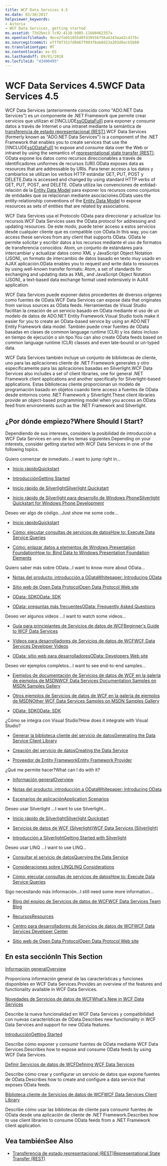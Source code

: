 ```yaml
---
title: WCF Data Services 4.5
ms.date: 03/30/2017
helpviewer_keywords:
- Astoria
- WCF Data Services, getting started
ms.assetid: 73d2bec3-7c92-4110-b905-11bb0462357a
ms.openlocfilehash: 9ece2fe051855d0fd39556f56a4343ead2c437bc
ms.sourcegitcommit: efff8f331fd9467f093f8ab8d23a203d6ecb5b60
ms.translationtype: MT
ms.contentlocale: es-ES
ms.lasthandoff: 09/01/2018
ms.locfileid: "43400495"
---
```

# <a name="wcf-data-services-45"></a><span data-ttu-id="f36ca-102">WCF Data Services 4.5</span><span class="sxs-lookup"><span data-stu-id="f36ca-102">WCF Data Services 4.5</span></span>

<span data-ttu-id="f36ca-103">WCF Data Services (anteriormente conocido como "ADO.NET Data Services") es un componente de .NET Framework que permite crear servicios que utilizan el [!INCLUDE[ssODataFull](../../../../includes/ssodatafull-md.md)] para exponer y consumir datos a través de Internet o una intranet mediante la semántica de [ transferencia de estado representacional (REST)](https://go.microsoft.com/fwlink/?LinkId=113919).</span><span class="sxs-lookup"><span data-stu-id="f36ca-103">WCF Data Services (formerly known as "ADO.NET Data Services") is a component of the .NET Framework that enables you to create services that use the [!INCLUDE[ssODataFull](../../../../includes/ssodatafull-md.md)] to expose and consume data over the Web or intranet by using the semantics of [representational state transfer (REST)](https://go.microsoft.com/fwlink/?LinkId=113919).</span></span> <span data-ttu-id="f36ca-104">OData expone los datos como recursos direccionables a través de identificadores uniformes de recursos (URI).</span><span class="sxs-lookup"><span data-stu-id="f36ca-104">OData exposes data as resources that are addressable by URIs.</span></span> <span data-ttu-id="f36ca-105">Para tener acceso a los datos y cambiarlos se utilizan los verbos HTTP estándar GET, PUT, POST y DELETE.</span><span class="sxs-lookup"><span data-stu-id="f36ca-105">Data is accessed and changed by using standard HTTP verbs of GET, PUT, POST, and DELETE.</span></span> <span data-ttu-id="f36ca-106">OData utiliza las convenciones de entidad-relación de la [Entity Data Model](../../../../docs/framework/data/adonet/entity-data-model.md) para exponer los recursos como conjuntos de entidades que se relacionan mediante asociaciones.</span><span class="sxs-lookup"><span data-stu-id="f36ca-106">OData uses the entity-relationship conventions of the [Entity Data Model](../../../../docs/framework/data/adonet/entity-data-model.md) to expose resources as sets of entities that are related by associations.</span></span>

<span data-ttu-id="f36ca-107">WCF Data Services usa el Protocolo OData para direccionar y actualizar los recursos.</span><span class="sxs-lookup"><span data-stu-id="f36ca-107">WCF Data Services uses the OData protocol for addressing and updating resources.</span></span> <span data-ttu-id="f36ca-108">De este modo, puede tener acceso a estos servicios desde cualquier cliente que es compatible con OData.</span><span class="sxs-lookup"><span data-stu-id="f36ca-108">In this way, you can access these services from any client that supports OData.</span></span> <span data-ttu-id="f36ca-109">OData le permite solicitar y escribir datos a los recursos mediante el uso de formatos de transferencia conocidos: Atom, un conjunto de estándares para intercambiar y actualizar datos como XML y JavaScript Object Notation (JSON), un formato de intercambio de datos basado en texto muy usado en AJAX aplicación.</span><span class="sxs-lookup"><span data-stu-id="f36ca-109">OData enables you to request and write data to resources by using well-known transfer formats: Atom, a set of standards for exchanging and updating data as XML, and JavaScript Object Notation (JSON), a text-based data exchange format used extensively in AJAX application.</span></span>

<span data-ttu-id="f36ca-110">WCF Data Services puede exponer datos procedentes de diversos orígenes como fuentes de OData.</span><span class="sxs-lookup"><span data-stu-id="f36ca-110">WCF Data Services can expose data that originates from various sources as OData feeds.</span></span> <span data-ttu-id="f36ca-111">Herramientas de Visual Studio facilitan la creación de un servicio basado en OData mediante el uso de un modelo de datos de ADO.NET Entity Framework.</span><span class="sxs-lookup"><span data-stu-id="f36ca-111">Visual Studio tools make it easier for you to create an OData-based service by using an ADO.NET Entity Framework data model.</span></span> <span data-ttu-id="f36ca-112">También puede crear fuentes de OData basadas en clases de common language runtime (CLR) y los datos incluso en tiempo de ejecución o sin tipo.</span><span class="sxs-lookup"><span data-stu-id="f36ca-112">You can also create OData feeds based on common language runtime (CLR) classes and even late-bound or un-typed data.</span></span>

<span data-ttu-id="f36ca-113">WCF Data Services también incluye un conjunto de bibliotecas de cliente, uno para las aplicaciones cliente de .NET Framework generales y otro específicamente para las aplicaciones basadas en Silverlight.</span><span class="sxs-lookup"><span data-stu-id="f36ca-113">WCF Data Services also includes a set of client libraries, one for general .NET Framework client applications and another specifically for Silverlight-based applications.</span></span> <span data-ttu-id="f36ca-114">Estas bibliotecas cliente proporcionan un modelo de programación basado en objetos cuando tiene acceso a fuentes de OData desde entornos como .NET Framework y Silverlight.</span><span class="sxs-lookup"><span data-stu-id="f36ca-114">These client libraries provide an object-based programming model when you access an OData feed from environments such as the .NET Framework and Silverlight.</span></span>

## <a name="where-should-i-start"></a><span data-ttu-id="f36ca-115">¿Por dónde empiezo?</span><span class="sxs-lookup"><span data-stu-id="f36ca-115">Where Should I Start?</span></span>

<span data-ttu-id="f36ca-116">Dependiendo de sus intereses, considere la posibilidad de introducción a WCF Data Services en uno de los temas siguientes.</span><span class="sxs-lookup"><span data-stu-id="f36ca-116">Depending on your interests, consider getting started with WCF Data Services in one of the following topics.</span></span>

<span data-ttu-id="f36ca-117">Quiero comenzar de inmediato…</span><span class="sxs-lookup"><span data-stu-id="f36ca-117">I want to jump right in...</span></span>

-   [<span data-ttu-id="f36ca-118">Inicio rápido</span><span class="sxs-lookup"><span data-stu-id="f36ca-118">Quickstart</span></span>](../../../../docs/framework/data/wcf/quickstart-wcf-data-services.md)

-   [<span data-ttu-id="f36ca-119">Introducción</span><span class="sxs-lookup"><span data-stu-id="f36ca-119">Getting Started</span></span>](../../../../docs/framework/data/wcf/getting-started-with-wcf-data-services.md)

-   [<span data-ttu-id="f36ca-120">Inicio rápido de Silverlight</span><span class="sxs-lookup"><span data-stu-id="f36ca-120">Silverlight Quickstart</span></span>](https://go.microsoft.com/fwlink/?LinkID=192782)

-   [<span data-ttu-id="f36ca-121">Inicio rápido de Silverlight para desarrollo de Windows Phone</span><span class="sxs-lookup"><span data-stu-id="f36ca-121">Silverlight Quickstart for Windows Phone Development</span></span>](https://go.microsoft.com/fwlink/?LinkID=214535)

<span data-ttu-id="f36ca-122">Deseo ver algo de código...</span><span class="sxs-lookup"><span data-stu-id="f36ca-122">Just show me some code...</span></span>

-   [<span data-ttu-id="f36ca-123">Inicio rápido</span><span class="sxs-lookup"><span data-stu-id="f36ca-123">Quickstart</span></span>](../../../../docs/framework/data/wcf/quickstart-wcf-data-services.md)

-   [<span data-ttu-id="f36ca-124">Cómo: ejecutar consultas de servicios de datos</span><span class="sxs-lookup"><span data-stu-id="f36ca-124">How to: Execute Data Service Queries</span></span>](../../../../docs/framework/data/wcf/how-to-execute-data-service-queries-wcf-data-services.md)

-   [<span data-ttu-id="f36ca-125">Cómo: enlazar datos a elementos de Windows Presentation Foundation</span><span class="sxs-lookup"><span data-stu-id="f36ca-125">How to: Bind Data to Windows Presentation Foundation Elements</span></span>](../../../../docs/framework/data/wcf/bind-data-to-wpf-elements-wcf-data-services.md)

<span data-ttu-id="f36ca-126">Quiero saber más sobre OData...</span><span class="sxs-lookup"><span data-stu-id="f36ca-126">I want to know more about OData...</span></span>

 -   [<span data-ttu-id="f36ca-127">Notas del producto: introducción a OData</span><span class="sxs-lookup"><span data-stu-id="f36ca-127">Whitepaper: Introducing OData</span></span>](https://go.microsoft.com/fwlink/?LinkId=220867)

-   [<span data-ttu-id="f36ca-128">Sitio web de Open Data Protocol</span><span class="sxs-lookup"><span data-stu-id="f36ca-128">Open Data Protocol Web site</span></span>](https://go.microsoft.com/fwlink/?LinkID=184554)

-   [<span data-ttu-id="f36ca-129">OData: SDK</span><span class="sxs-lookup"><span data-stu-id="f36ca-129">OData: SDK</span></span>](https://go.microsoft.com/fwlink/?LinkID=185248)

-   [<span data-ttu-id="f36ca-130">OData: preguntas más frecuentes</span><span class="sxs-lookup"><span data-stu-id="f36ca-130">OData: Frequently Asked Questions</span></span>](https://go.microsoft.com/fwlink/?LinkId=185867)

<span data-ttu-id="f36ca-131">Deseo ver algunos vídeos …</span><span class="sxs-lookup"><span data-stu-id="f36ca-131">I want to watch some videos...</span></span>

-   [<span data-ttu-id="f36ca-132">Guía para principiantes de Servicios de datos de WCF</span><span class="sxs-lookup"><span data-stu-id="f36ca-132">Beginner's Guide to WCF Data Services</span></span>](https://go.microsoft.com/fwlink/?LinkId=220864)

-   [<span data-ttu-id="f36ca-133">Vídeos para desarrolladores de Servicios de datos de WCF</span><span class="sxs-lookup"><span data-stu-id="f36ca-133">WCF Data Services Developer Videos</span></span>](https://go.microsoft.com/fwlink/?LinkId=220861)

-   [<span data-ttu-id="f36ca-134">OData: sitio web para desarrolladores</span><span class="sxs-lookup"><span data-stu-id="f36ca-134">OData: Developers Web site</span></span>](https://go.microsoft.com/fwlink/?LinkId=185866)

<span data-ttu-id="f36ca-135">Deseo ver ejemplos completos...</span><span class="sxs-lookup"><span data-stu-id="f36ca-135">I want to see end-to-end samples...</span></span>

-   [<span data-ttu-id="f36ca-136">Ejemplos de documentación de Servicios de datos de WCF en la galería de ejemplos de MSDN</span><span class="sxs-lookup"><span data-stu-id="f36ca-136">WCF Data Services Documentation Samples on MSDN Samples Gallery</span></span>](https://go.microsoft.com/fwlink/?LinkID=220865)

-   [<span data-ttu-id="f36ca-137">Otros ejemplos de Servicios de datos de WCF en la galería de ejemplos de MSDN</span><span class="sxs-lookup"><span data-stu-id="f36ca-137">Other WCF Data Services Samples on MSDN Samples Gallery</span></span>](https://go.microsoft.com/fwlink/?LinkId=220866)

-   [<span data-ttu-id="f36ca-138">OData: SDK</span><span class="sxs-lookup"><span data-stu-id="f36ca-138">OData: SDK</span></span>](https://go.microsoft.com/fwlink/?LinkID=185248)

<span data-ttu-id="f36ca-139">¿Cómo se integra con Visual Studio?</span><span class="sxs-lookup"><span data-stu-id="f36ca-139">How does it integrate with Visual Studio?</span></span>

-   [<span data-ttu-id="f36ca-140">Generar la biblioteca cliente del servicio de datos</span><span class="sxs-lookup"><span data-stu-id="f36ca-140">Generating the Data Service Client Library</span></span>](../../../../docs/framework/data/wcf/generating-the-data-service-client-library-wcf-data-services.md)

-   [<span data-ttu-id="f36ca-141">Creación del servicio de datos</span><span class="sxs-lookup"><span data-stu-id="f36ca-141">Creating the Data Service</span></span>](../../../../docs/framework/data/wcf/creating-the-data-service.md)

-   [<span data-ttu-id="f36ca-142">Proveedor de Entity Framework</span><span class="sxs-lookup"><span data-stu-id="f36ca-142">Entity Framework Provider</span></span>](../../../../docs/framework/data/wcf/entity-framework-provider-wcf-data-services.md)

<span data-ttu-id="f36ca-143">¿Qué me permite hacer?</span><span class="sxs-lookup"><span data-stu-id="f36ca-143">What can I do with it?</span></span>

-   [<span data-ttu-id="f36ca-144">Información general</span><span class="sxs-lookup"><span data-stu-id="f36ca-144">Overview</span></span>](../../../../docs/framework/data/wcf/wcf-data-services-overview.md)

-   [<span data-ttu-id="f36ca-145">Notas del producto: introducción a OData</span><span class="sxs-lookup"><span data-stu-id="f36ca-145">Whitepaper: Introducing OData</span></span>](https://go.microsoft.com/fwlink/?LinkId=220867)

-   [<span data-ttu-id="f36ca-146">Escenarios de aplicación</span><span class="sxs-lookup"><span data-stu-id="f36ca-146">Application Scenarios</span></span>](../../../../docs/framework/data/wcf/application-scenarios-wcf-data-services.md)

<span data-ttu-id="f36ca-147">Deseo usar Silverlight …</span><span class="sxs-lookup"><span data-stu-id="f36ca-147">I want to use Silverlight...</span></span>

-   [<span data-ttu-id="f36ca-148">Inicio rápido de Silverlight</span><span class="sxs-lookup"><span data-stu-id="f36ca-148">Silverlight Quickstart</span></span>](https://go.microsoft.com/fwlink/?LinkID=192782)

-   [<span data-ttu-id="f36ca-149">Servicios de datos de WCF (Silverlight)</span><span class="sxs-lookup"><span data-stu-id="f36ca-149">WCF Data Services (Silverlight)</span></span>](https://go.microsoft.com/fwlink/?LinkID=143149)

-   [<span data-ttu-id="f36ca-150">Introducción a Silverlight</span><span class="sxs-lookup"><span data-stu-id="f36ca-150">Getting Started with Silverlight</span></span>](https://go.microsoft.com/fwlink/?LinkId=148366)

<span data-ttu-id="f36ca-151">Deseo usar LINQ …</span><span class="sxs-lookup"><span data-stu-id="f36ca-151">I want to use LINQ...</span></span>

-   [<span data-ttu-id="f36ca-152">Consultar el servicio de datos</span><span class="sxs-lookup"><span data-stu-id="f36ca-152">Querying the Data Service</span></span>](../../../../docs/framework/data/wcf/querying-the-data-service-wcf-data-services.md)

-   [<span data-ttu-id="f36ca-153">Consideraciones sobre LINQ</span><span class="sxs-lookup"><span data-stu-id="f36ca-153">LINQ Considerations</span></span>](../../../../docs/framework/data/wcf/linq-considerations-wcf-data-services.md)

-   [<span data-ttu-id="f36ca-154">Cómo: ejecutar consultas de servicios de datos</span><span class="sxs-lookup"><span data-stu-id="f36ca-154">How to: Execute Data Service Queries</span></span>](../../../../docs/framework/data/wcf/how-to-execute-data-service-queries-wcf-data-services.md)

<span data-ttu-id="f36ca-155">Sigo necesitando más información...</span><span class="sxs-lookup"><span data-stu-id="f36ca-155">I still need some more information...</span></span>

-   [<span data-ttu-id="f36ca-156">Blog del equipo de Servicios de datos de WCF</span><span class="sxs-lookup"><span data-stu-id="f36ca-156">WCF Data Services Team Blog</span></span>](https://go.microsoft.com/fwlink/?LinkID=150511)

-   [<span data-ttu-id="f36ca-157">Recursos</span><span class="sxs-lookup"><span data-stu-id="f36ca-157">Resources</span></span>](../../../../docs/framework/data/wcf/wcf-data-services-resources.md)

-   [<span data-ttu-id="f36ca-158">Centro para desarrolladores de Servicios de datos de WCF</span><span class="sxs-lookup"><span data-stu-id="f36ca-158">WCF Data Services Developer Center</span></span>](https://go.microsoft.com/fwlink/?LinkId=220868)

-   [<span data-ttu-id="f36ca-159">Sitio web de Open Data Protocol</span><span class="sxs-lookup"><span data-stu-id="f36ca-159">Open Data Protocol Web site</span></span>](https://go.microsoft.com/fwlink/?LinkID=184554)

## <a name="in-this-section"></a><span data-ttu-id="f36ca-160">En esta sección</span><span class="sxs-lookup"><span data-stu-id="f36ca-160">In This Section</span></span>

 [<span data-ttu-id="f36ca-161">Información general</span><span class="sxs-lookup"><span data-stu-id="f36ca-161">Overview</span></span>](../../../../docs/framework/data/wcf/wcf-data-services-overview.md)

 <span data-ttu-id="f36ca-162">Proporciona información general de las características y funciones disponibles en WCF Data Services.</span><span class="sxs-lookup"><span data-stu-id="f36ca-162">Provides an overview of the features and functionality available in WCF Data Services.</span></span>

 [<span data-ttu-id="f36ca-163">Novedades de Servicios de datos de WCF</span><span class="sxs-lookup"><span data-stu-id="f36ca-163">What's New in WCF Data Services</span></span>](https://msdn.microsoft.com/library/cf22cad5-b8d9-472b-8d7c-b863b64eaae8)

 <span data-ttu-id="f36ca-164">Describe la nueva funcionalidad en WCF Data Services y compatibilidad con nuevas características de OData.</span><span class="sxs-lookup"><span data-stu-id="f36ca-164">Describes new functionality in WCF Data Services and support for new OData features.</span></span>

 [<span data-ttu-id="f36ca-165">Introducción</span><span class="sxs-lookup"><span data-stu-id="f36ca-165">Getting Started</span></span>](../../../../docs/framework/data/wcf/getting-started-with-wcf-data-services.md)

 <span data-ttu-id="f36ca-166">Describe cómo exponer y consumir fuentes de OData mediante WCF Data Services.</span><span class="sxs-lookup"><span data-stu-id="f36ca-166">Describes how to expose and consume OData feeds by using WCF Data Services.</span></span>

 [<span data-ttu-id="f36ca-167">Definir Servicios de datos de WCF</span><span class="sxs-lookup"><span data-stu-id="f36ca-167">Defining WCF Data Services</span></span>](../../../../docs/framework/data/wcf/defining-wcf-data-services.md)

 <span data-ttu-id="f36ca-168">Describe cómo crear y configurar un servicio de datos que expone fuentes de OData.</span><span class="sxs-lookup"><span data-stu-id="f36ca-168">Describes how to create and configure a data service that exposes OData feeds.</span></span>

 [<span data-ttu-id="f36ca-169">Biblioteca cliente de Servicios de datos de WCF</span><span class="sxs-lookup"><span data-stu-id="f36ca-169">WCF Data Services Client Library</span></span>](../../../../docs/framework/data/wcf/wcf-data-services-client-library.md)

 <span data-ttu-id="f36ca-170">Describe cómo usar las bibliotecas de cliente para consumir fuentes de OData desde una aplicación de cliente de .NET Framework.</span><span class="sxs-lookup"><span data-stu-id="f36ca-170">Describes how to use client libraries to consume OData feeds from a .NET Framework client application.</span></span>

## <a name="see-also"></a><span data-ttu-id="f36ca-171">Vea también</span><span class="sxs-lookup"><span data-stu-id="f36ca-171">See Also</span></span>

- [<span data-ttu-id="f36ca-172">Transferencia de estado representacional (REST)</span><span class="sxs-lookup"><span data-stu-id="f36ca-172">Representational State Transfer (REST)</span></span>](https://go.microsoft.com/fwlink/?LinkId=113919)
